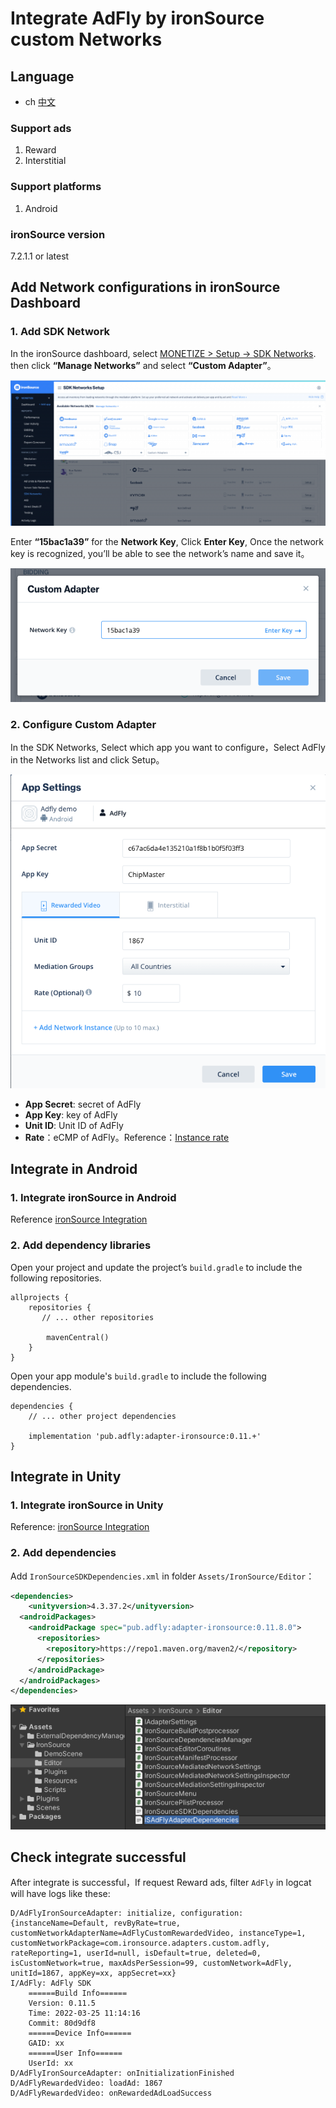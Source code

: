 # Integrate AdFly by ironSource custom Networks

## Language
* ch [中文](chinese.md)

### Support ads
1. Reward
2. Interstitial

### Support platforms
1. Android

### ironSource version
7.2.1.1 or latest

## Add Network configurations in ironSource Dashboard

### 1. Add SDK Network
In the ironSource dashboard, select [MONETIZE > Setup -> SDK Networks](https://platform.ironsrc.com/partners/monetize/mediation/setup). then click **“Manage Networks”** and select **“Custom Adapter”**。

![](1.png)

Enter **“15bac1a39”** for the **Network Key**, Click **Enter Key**, Once the network key is recognized, you’ll be able to see the network’s name and save it。

![](2.png)

### 2. Configure Custom Adapter
In the SDK Networks, Select which app you want to configure，Select AdFly in the Networks list and click Setup。

![](3.png)

- **App Secret**: secret of AdFly
- **App Key**: key of AdFly
- **Unit ID**: Unit ID of AdFly
- **Rate**：eCMP of AdFly。Reference：[Instance rate](https://developers.is.com/ironsource-mobile/general/instance-rate-2/#step-1)

## Integrate in Android

### 1. Integrate ironSource in Android
Reference [ironSource Integration](https://developers.is.com/ironsource-mobile/android/android-sdk/)

### 2. Add dependency libraries
Open your project and update the project’s `build.gradle` to include the following repositories.

```
allprojects {
    repositories {
       // ... other repositories

        mavenCentral()
    }
}
```

Open your app module's `build.gradle` to include the following dependencies.

```
dependencies {
    // ... other project dependencies

    implementation 'pub.adfly:adapter-ironsource:0.11.+'
}
```

## Integrate in Unity

### 1. Integrate ironSource in Unity
Reference: [ironSource Integration](https://developers.is.com/ironsource-mobile/unity/unity-plugin/)

### 2. Add dependencies
Add `IronSourceSDKDependencies.xml` in folder `Assets/IronSource/Editor`：

```xml
<dependencies>
    <unityversion>4.3.37.2</unityversion>
  <androidPackages>
    <androidPackage spec="pub.adfly:adapter-ironsource:0.11.8.0">
      <repositories>
        <repository>https://repo1.maven.org/maven2/</repository>
      </repositories>
    </androidPackage>
  </androidPackages>
</dependencies>
```

![](4.png)

## Check integrate successful

After integrate is successful，If request Reward ads, filter  `AdFly` in logcat will have logs like these:

```
D/AdFlyIronSourceAdapter: initialize, configuration: {instanceName=Default, revByRate=true, customNetworkAdapterName=AdFlyCustomRewardedVideo, instanceType=1, customNetworkPackage=com.ironsource.adapters.custom.adfly, rateReporting=1, userId=null, isDefault=true, deleted=0, isCustomNetwork=true, maxAdsPerSession=99, customNetwork=AdFly, unitId=1867, appKey=xx, appSecret=xx}
I/AdFly: AdFly SDK
    ======Build Info======
    Version: 0.11.5
    Time: 2022-03-25 11:14:16
    Commit: 80d9df8
    ======Device Info======
    GAID: xx
    ======User Info======
    UserId: xx
D/AdFlyIronSourceAdapter: onInitializationFinished
D/AdFlyRewardedVideo: loadAd: 1867
D/AdFlyRewardedVideo: onRewardedAdLoadSuccess
```